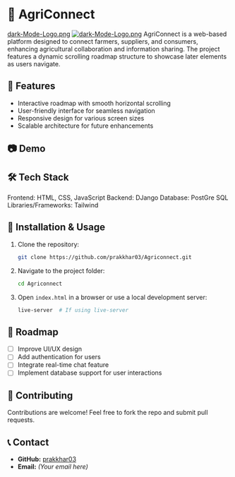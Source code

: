 # 🌱 AgriConnect
[dark-Mode-Logo.png](https://postimg.cc/RJ00FL2v)
[![dark-Mode-Logo.png](https://i.postimg.cc/D0r4xCg4/dark-Mode-Logo.png)](https://postimg.cc/RJ00FL2v)
AgriConnect is a web-based platform designed to connect farmers, suppliers, and consumers, enhancing agricultural collaboration and information sharing. The project features a dynamic scrolling roadmap structure to showcase later elements as users navigate.

## 🌟 Features
- Interactive roadmap with smooth horizontal scrolling
- User-friendly interface for seamless navigation
- Responsive design for various screen sizes
- Scalable architecture for future enhancements

## 📷 Demo

## 🛠️ Tech Stack
Frontend: HTML, CSS, JavaScript
Backend: DJango
Database: PostGre SQL
Libraries/Frameworks: Tailwind

## 🚀 Installation & Usage
1. Clone the repository:
   ```sh
   git clone https://github.com/prakkhar03/Agriconnect.git
   ```
2. Navigate to the project folder:
   ```sh
   cd Agriconnect
   ```
3. Open `index.html` in a browser or use a local development server:
   ```sh
   live-server  # If using live-server
   ```

## 📌 Roadmap
- [ ] Improve UI/UX design
- [ ] Add authentication for users
- [ ] Integrate real-time chat feature
- [ ] Implement database support for user interactions

## 🤝 Contributing
Contributions are welcome! Feel free to fork the repo and submit pull requests.

## 📞 Contact
- **GitHub:** [prakkhar03](https://github.com/prakkhar03)
- **Email:** *(Your email here)*


